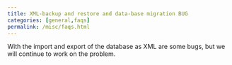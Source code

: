```yaml
---
title: XML-backup and restore and data-base migration BUG
categories: [general,faqs]
permalink: /misc/faqs.html
---
```


With the import and export of the database as XML are some bugs, but we will continue to work on the problem.
